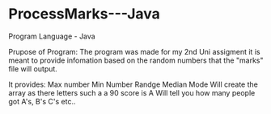# ProcessMarks---Java
Program Language - Java

Prupose of Program: 
The program was made for my 2nd Uni assigment it is meant to provide infomation based on the random
numbers that the "marks" file will output. 

It provides: 
Max number 
Min Number 
Randge 
Median 
Mode 
Will create the array as there letters such a a 90 score is A 
Will tell you how many people got A's, B's C's etc..
